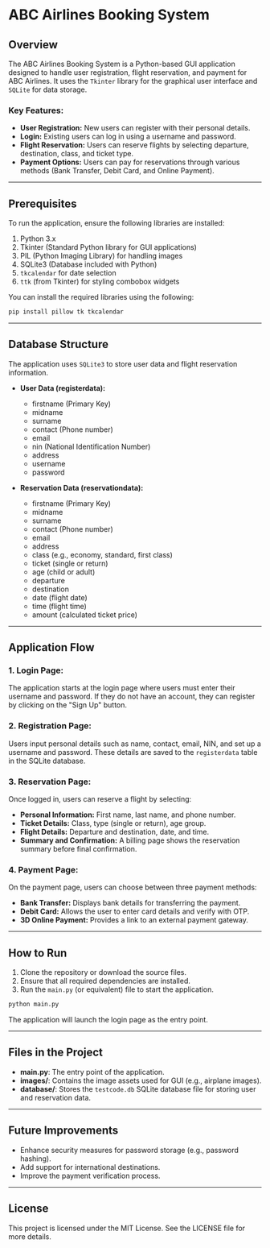 # ABC Airlines Booking System

## Overview
The ABC Airlines Booking System is a Python-based GUI application designed to handle user registration, flight reservation, and payment for ABC Airlines. It uses the `Tkinter` library for the graphical user interface and `SQLite` for data storage.

### Key Features:
- **User Registration:** New users can register with their personal details.
- **Login:** Existing users can log in using a username and password.
- **Flight Reservation:** Users can reserve flights by selecting departure, destination, class, and ticket type.
- **Payment Options:** Users can pay for reservations through various methods (Bank Transfer, Debit Card, and Online Payment).

---

## Prerequisites
To run the application, ensure the following libraries are installed:
1. Python 3.x
2. Tkinter (Standard Python library for GUI applications)
3. PIL (Python Imaging Library) for handling images
4. SQLite3 (Database included with Python)
5. `tkcalendar` for date selection
6. `ttk` (from Tkinter) for styling combobox widgets

You can install the required libraries using the following:
```bash
pip install pillow tk tkcalendar
```

---

## Database Structure
The application uses `SQLite3` to store user data and flight reservation information.

- **User Data (registerdata):**
  - firstname (Primary Key)
  - midname
  - surname
  - contact (Phone number)
  - email
  - nin (National Identification Number)
  - address
  - username
  - password

- **Reservation Data (reservationdata):**
  - firstname (Primary Key)
  - midname
  - surname
  - contact (Phone number)
  - email
  - address
  - class (e.g., economy, standard, first class)
  - ticket (single or return)
  - age (child or adult)
  - departure
  - destination
  - date (flight date)
  - time (flight time)
  - amount (calculated ticket price)

---

## Application Flow

### 1. **Login Page:**
The application starts at the login page where users must enter their username and password. If they do not have an account, they can register by clicking on the "Sign Up" button.

### 2. **Registration Page:**
Users input personal details such as name, contact, email, NIN, and set up a username and password. These details are saved to the `registerdata` table in the SQLite database.

### 3. **Reservation Page:**
Once logged in, users can reserve a flight by selecting:
- **Personal Information:** First name, last name, and phone number.
- **Ticket Details:** Class, type (single or return), age group.
- **Flight Details:** Departure and destination, date, and time.
- **Summary and Confirmation:** A billing page shows the reservation summary before final confirmation.

### 4. **Payment Page:**
On the payment page, users can choose between three payment methods:
- **Bank Transfer:** Displays bank details for transferring the payment.
- **Debit Card:** Allows the user to enter card details and verify with OTP.
- **3D Online Payment:** Provides a link to an external payment gateway.

---

## How to Run

1. Clone the repository or download the source files.
2. Ensure that all required dependencies are installed.
3. Run the `main.py` (or equivalent) file to start the application.

```bash
python main.py
```

The application will launch the login page as the entry point.

---

## Files in the Project
- **main.py**: The entry point of the application.
- **images/**: Contains the image assets used for GUI (e.g., airplane images).
- **database/**: Stores the `testcode.db` SQLite database file for storing user and reservation data.

---

## Future Improvements
- Enhance security measures for password storage (e.g., password hashing).
- Add support for international destinations.
- Improve the payment verification process.

---

## License
This project is licensed under the MIT License. See the LICENSE file for more details.

